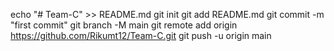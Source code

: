 echo "# Team-C" >> README.md
git init
git add README.md
git commit -m "first commit"
git branch -M main
git remote add origin https://github.com/Rikumt12/Team-C.git
git push -u origin main